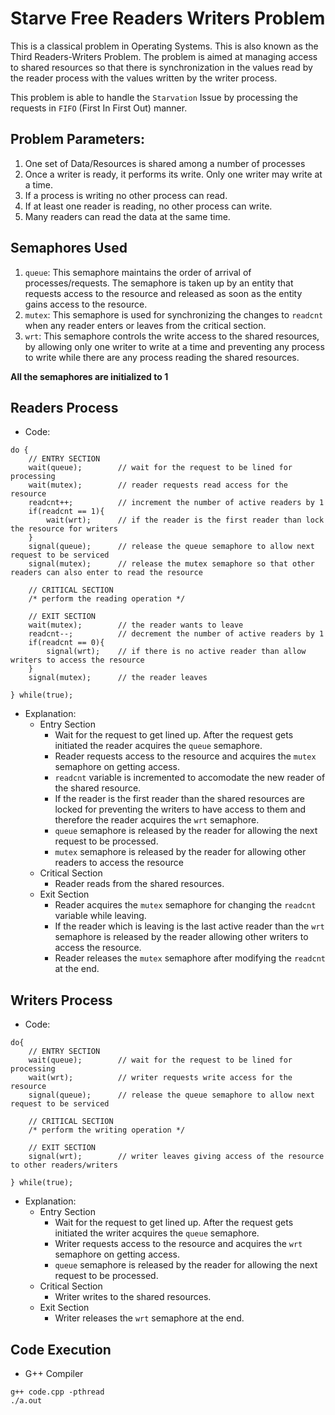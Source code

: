 # Starve Free Readers Writers Problem
This is a classical problem in Operating Systems. This is also known as the Third Readers-Writers Problem. The problem is aimed at managing access to shared resources so that there is synchronization in the values read by the reader process with the values written by the writer process.

This problem is able to handle the `Starvation` Issue by processing the requests in `FIFO` (First In First Out) manner. 

## Problem Parameters:
1. One set of Data/Resources is shared among a number of processes
2. Once a writer is ready, it performs its write. Only one writer may write at a time.
3. If a process is writing no other process can read.
4. If at least one reader is reading, no other process can write.
5. Many readers can read the data at the same time.

## Semaphores Used
1. `queue`: This semaphore maintains the order of arrival of processes/requests. The semaphore is taken up by an entity that requests access to the resource and released as soon as the entity gains access to the resource.
2. `mutex`: This semaphore is used for synchronizing the changes to `readcnt` when any reader enters or leaves from the critical section.
3. `wrt`: This semaphore controls the write access to the shared resources, by allowing only one writer to write at a time and preventing any process to write while there are any process reading the shared resources.

**All the semaphores are initialized to 1**

## Readers Process
* Code:
```
do {
    // ENTRY SECTION
    wait(queue);        // wait for the request to be lined for processing
    wait(mutex);        // reader requests read access for the resource
    readcnt++;          // increment the number of active readers by 1
    if(readcnt == 1){
        wait(wrt);      // if the reader is the first reader than lock the resource for writers
    }
    signal(queue);      // release the queue semaphore to allow next request to be serviced
    signal(mutex);      // release the mutex semaphore so that other readers can also enter to read the resource

    // CRITICAL SECTION 
    /* perform the reading operation */

    // EXIT SECTION
    wait(mutex);        // the reader wants to leave
    readcnt--;          // decrement the number of active readers by 1
    if(readcnt == 0){   
        signal(wrt);    // if there is no active reader than allow writers to access the resource
    }
    signal(mutex);      // the reader leaves
    
} while(true);
```
* Explanation:
  * Entry Section
    * Wait for the request to get lined up. After the request gets initiated the reader acquires the `queue` semaphore.
    * Reader requests access to the resource and acquires the `mutex` semaphore on getting access.
    * `readcnt` variable is incremented to accomodate the new reader of the shared resource.
    * If the reader is the first reader than the shared resources are locked for preventing the writers to have access to them and therefore the reader acquires the `wrt` semaphore. 
    * `queue` semaphore is released by the reader for allowing the next request to be processed.
    * `mutex` semaphore is released by the reader for allowing other readers to access the resource
  * Critical Section
    * Reader reads from the shared resources.
  * Exit Section
    * Reader acquires the `mutex` semaphore for changing the `readcnt` variable while leaving.
    * If the reader which is leaving is the last active reader than the `wrt` semaphore is released by the reader allowing other writers to access the resource.
    * Reader releases the `mutex` semaphore after modifying the `readcnt` at the end.

## Writers Process
* Code:
```
do{
    // ENTRY SECTION
    wait(queue);        // wait for the request to be lined for processing
    wait(wrt);          // writer requests write access for the resource
    signal(queue);      // release the queue semaphore to allow next request to be serviced

    // CRITICAL SECTION
    /* perform the writing operation */
    
    // EXIT SECTION
    signal(wrt);        // writer leaves giving access of the resource to other readers/writers

} while(true);
```

* Explanation:
  * Entry Section
    * Wait for the request to get lined up. After the request gets initiated the writer acquires the `queue` semaphore.
    * Writer requests access to the resource and acquires the `wrt` semaphore on getting access.
    * `queue` semaphore is released by the reader for allowing the next request to be processed.
  * Critical Section
    * Writer writes to the shared resources.
  * Exit Section
    * Writer releases the `wrt` semaphore at the end.

## Code Execution
* G++ Compiler
```
g++ code.cpp -pthread
./a.out
```

